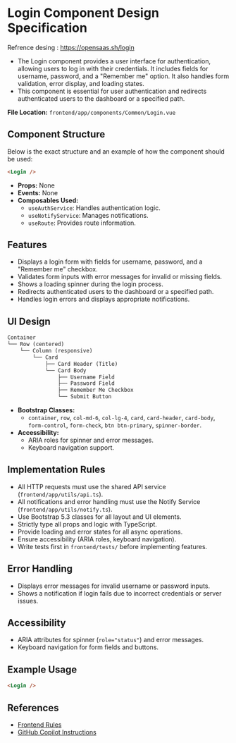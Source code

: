 # Login Component Design Specification

Refrence desing : https://opensaas.sh/login

- The Login component provides a user interface for authentication, allowing users to log in with their credentials. It includes fields for username, password, and a "Remember me" option. It also handles form validation, error display, and loading states.
- This component is essential for user authentication and redirects authenticated users to the dashboard or a specified path.

**File Location:** `frontend/app/components/Common/Login.vue`

## Component Structure

Below is the exact structure and an example of how the component should be used:

```html
<Login />
```

- **Props:** None
- **Events:** None
- **Composables Used:**
  - `useAuthService`: Handles authentication logic.
  - `useNotifyService`: Manages notifications.
  - `useRoute`: Provides route information.

## Features

- Displays a login form with fields for username, password, and a "Remember me" checkbox.
- Validates form inputs with error messages for invalid or missing fields.
- Shows a loading spinner during the login process.
- Redirects authenticated users to the dashboard or a specified path.
- Handles login errors and displays appropriate notifications.

## UI Design

```txt
Container
└── Row (centered)
    └── Column (responsive)
        └── Card
            ├── Card Header (Title)
            └── Card Body
                ├── Username Field
                ├── Password Field
                ├── Remember Me Checkbox
                └── Submit Button
```

- **Bootstrap Classes:**
  - `container`, `row`, `col-md-6`, `col-lg-4`, `card`, `card-header`, `card-body`, `form-control`, `form-check`, `btn btn-primary`, `spinner-border`.
- **Accessibility:**
  - ARIA roles for spinner and error messages.
  - Keyboard navigation support.

## Implementation Rules

- All HTTP requests must use the shared API service (`frontend/app/utils/api.ts`).
- All notifications and error handling must use the Notify Service (`frontend/app/utils/notify.ts`).
- Use Bootstrap 5.3 classes for all layout and UI elements.
- Strictly type all props and logic with TypeScript.
- Provide loading and error states for all async operations.
- Ensure accessibility (ARIA roles, keyboard navigation).
- Write tests first in `frontend/tests/` before implementing features.

## Error Handling

- Displays error messages for invalid username or password inputs.
- Shows a notification if login fails due to incorrect credentials or server issues.

## Accessibility

- ARIA attributes for spinner (`role="status"`) and error messages.
- Keyboard navigation for form fields and buttons.

## Example Usage

```html
<Login />
```

## References

- [Frontend Rules](design/rules-app.md)
- [GitHub Copilot Instructions](.github/copilot-instructions.md)